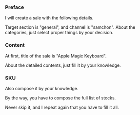 ### Preface

I will create a sale with the following details.

Target section is "general", and  channel is "samchon". About the categories, just select proper things by your decision.

### Content
At first, title of the sale is "Apple Magic Keyboard".

About the detailed contents, just fill it by your knowledge.

### SKU
Also compose it by your knowledge.

By the way, you have to compose the full list of stocks. 

Never skip it, and I repeat again that you have to fill it all.